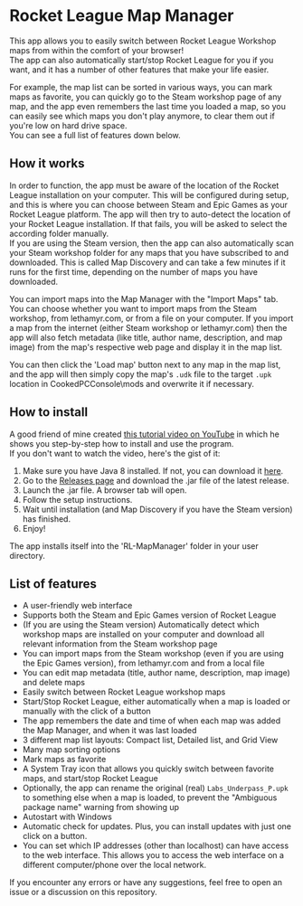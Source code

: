 # Rocket League Map Manager

This app allows you to easily switch between Rocket League Workshop maps from within the comfort of your browser!  
The app can also automatically start/stop Rocket League for you if you want, and it has a number of other features that
make your life easier.

For example, the map list can be sorted in various ways, you can mark maps as favorite, you can quickly go to the Steam
workshop page of any map, and the app even remembers the last time you loaded a map, so you can easily see which maps
you don't play anymore, to clear them out if you're low on hard drive space.  
You can see a full list of features down below.

## How it works

In order to function, the app must be aware of the location of the Rocket League installation on your computer. This
will be configured during setup, and this is where you can choose between Steam and Epic Games as your Rocket League
platform. The app will then try to auto-detect the location of your Rocket League installation. If that fails, you will
be asked to select the according folder manually.  
If you are using the Steam version, then the app can also automatically scan your Steam workshop folder for any maps
that you have subscribed to and downloaded. This is called Map Discovery and can take a few minutes if it runs for the
first time, depending on the number of maps you have downloaded.

You can import maps into the Map Manager with the "Import Maps" tab. You can choose whether you want to import maps from
the Steam workshop, from lethamyr.com, or from a file on your computer. If you import a map from the internet (either
Steam workshop or lethamyr.com) then the app will also fetch metadata (like title, author name, description, and map
image) from the map's respective web page and display it in the map list.

You can then click the 'Load map' button next to any map in the map list, and the app will then simply copy the
map's `.udk` file to the target `.upk` location in CookedPCConsole\\mods and overwrite it if necessary.

## How to install

A good friend of mine created [this tutorial video on YouTube](https://www.youtube.com/watch?v=9VmGahUXOAI) in which he
shows you step-by-step how to install and use the program.  
If you don't want to watch the video, here's the gist of it:

1. Make sure you have Java 8 installed. If not, you can download it [here](https://www.java.com/de/download/).
2. Go to the [Releases page](https://github.com/Yggdrasil128/RocketLeague-MapManager/releases) and download the .jar
   file of the latest release.
3. Launch the .jar file. A browser tab will open.
4. Follow the setup instructions.
5. Wait until installation (and Map Discovery if you have the Steam version) has finished.
6. Enjoy!

The app installs itself into the 'RL-MapManager' folder in your user directory.

## List of features

- A user-friendly web interface
- Supports both the Steam and Epic Games version of Rocket League
- (If you are using the Steam version) Automatically detect which workshop maps are installed on your computer and
  download all relevant information from the Steam workshop page
- You can import maps from the Steam workshop (even if you are using the Epic Games version), from lethamyr.com and from
  a local file
- You can edit map metadata (title, author name, description, map image) and delete maps
- Easily switch between Rocket League workshop maps
- Start/Stop Rocket League, either automatically when a map is loaded or manually with the click of a button
- The app remembers the date and time of when each map was added the Map Manager, and when it was last loaded
- 3 different map list layouts: Compact list, Detailed list, and Grid View
- Many map sorting options
- Mark maps as favorite
- A System Tray icon that allows you quickly switch between favorite maps, and start/stop Rocket League
- Optionally, the app can rename the original (real) `Labs_Underpass_P.upk` to something else when a map is loaded, to
  prevent the "Ambiguous package name" warning from showing up
- Autostart with Windows
- Automatic check for updates. Plus, you can install updates with just one click on a button.
- You can set which IP addresses (other than localhost) can have access to the web interface. This allows you to access
  the web interface on a different computer/phone over the local network.

If you encounter any errors or have any suggestions, feel free to open an issue or a discussion on this repository.
